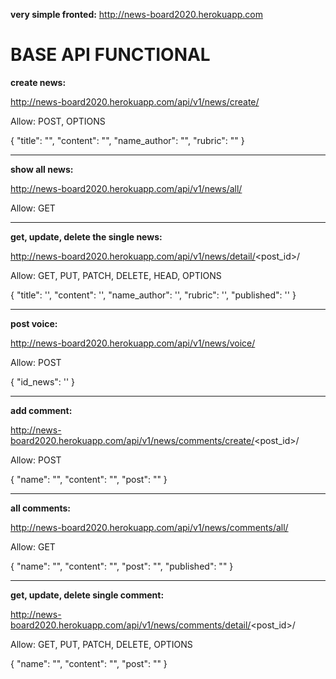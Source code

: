 **very simple fronted:**  http://news-board2020.herokuapp.com


# BASE API FUNCTIONAL

**create news:**
 
 http://news-board2020.herokuapp.com/api/v1/news/create/


Allow: POST, OPTIONS

{
    "title": "",
    "content": "",
    "name_author": "",
    "rubric": ""
}

-------------

**show all news:** 

http://news-board2020.herokuapp.com/api/v1/news/all/

Allow: GET

-------------

**get, update, delete the single news:** 

http://news-board2020.herokuapp.com/api/v1/news/detail/<post_id>/

Allow: GET, PUT, PATCH, DELETE, HEAD, OPTIONS

{
        "title": '',
        "content": '',
        "name_author": '',
        "rubric": '',
        "published": ''
}

-------------

**post voice:** 

http://news-board2020.herokuapp.com/api/v1/news/voice/

Allow: POST

{
        "id_news": ''
}

-------------

**add comment:** 

http://news-board2020.herokuapp.com/api/v1/news/comments/create/<post_id>/

Allow: POST

{
    "name": "",
    "content": "",
    "post": ""
}

-------------

**all comments:** 

http://news-board2020.herokuapp.com/api/v1/news/comments/all/

Allow: GET

{
    "name": "",
    "content": "",
    "post": "",
    "published": ""
}

-------------

**get, update, delete single comment:** 

http://news-board2020.herokuapp.com/api/v1/news/comments/detail/<post_id>/

Allow: GET, PUT, PATCH, DELETE, OPTIONS

{
    "name": "",
    "content": "",
    "post": ""
}
